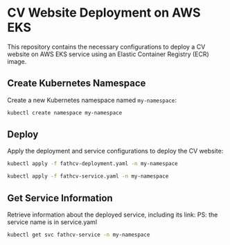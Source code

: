 # CV Website Deployment on AWS EKS

This repository contains the necessary configurations to deploy a CV website on AWS EKS service using an Elastic Container Registry (ECR) image.


## Create Kubernetes Namespace

Create a new Kubernetes namespace named `my-namespace`:

```bash
kubectl create namespace my-namespace
```

## Deploy
Apply the deployment and service configurations to deploy the CV website:

```bash
kubectl apply -f fathcv-deployment.yaml -n my-namespace
```
```bash
kubectl apply -f fathcv-service.yaml -n my-namespace
```

## Get Service Information
Retrieve information about the deployed service, including its link:
PS: the service name is in service.yaml
```bash
kubectl get svc fathcv-service -n my-namespace
```


